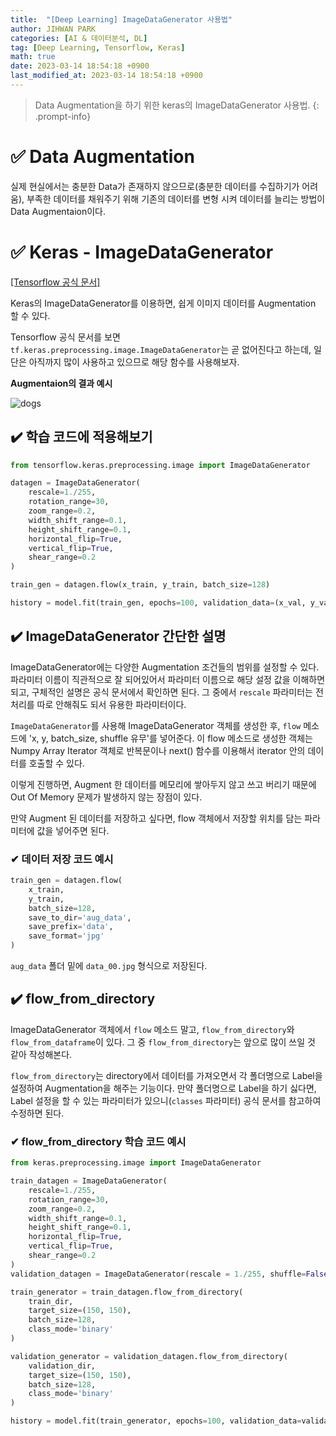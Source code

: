 ```yaml
---
title:  "[Deep Learning] ImageDataGenerator 사용법"
author: JIHWAN PARK
categories: [AI & 데이터분석, DL]
tag: [Deep Learning, Tensorflow, Keras]
math: true
date: 2023-03-14 18:54:18 +0900
last_modified_at: 2023-03-14 18:54:18 +0900
---
```

> Data Augmentation을 하기 위한 keras의 ImageDataGenerator 사용법.
{: .prompt-info}

# ✅ Data Augmentation
실제 현실에서는 충분한 Data가 존재하지 않으므로(충분한 데이터를 수집하기가 어려움), 부족한 데이터를 채워주기 위해 기존의 데이터를 변형 시켜 데이터를 늘리는 방법이 Data Augmentaion이다.

# ✅ Keras - ImageDataGenerator
<a href='https://www.tensorflow.org/api_docs/python/tf/keras/preprocessing/image/ImageDataGenerator' target='_blank'>[Tensorflow 공식 문서]</a>

Keras의 ImageDataGenerator를 이용하면, 쉽게 이미지 데이터를 Augmentation 할 수 있다.

Tensorflow 공식 문서를 보면 `tf.keras.preprocessing.image.ImageDataGenerator`는 곧 없어진다고 하는데, 일단은 아직까지 많이 사용하고 있으므로 해당 함수를 사용해보자.

**Augmentaion의 결과 예시**

![dogs](https://user-images.githubusercontent.com/76936390/224969232-1601383d-4969-4b81-993a-e1ccd10114ab.png)

## ✔️ 학습 코드에 적용해보기
```python
from tensorflow.keras.preprocessing.image import ImageDataGenerator

datagen = ImageDataGenerator(
    rescale=1./255,
    rotation_range=30,
    zoom_range=0.2,
    width_shift_range=0.1,
    height_shift_range=0.1,
    horizontal_flip=True,
    vertical_flip=True,
    shear_range=0.2
)

train_gen = datagen.flow(x_train, y_train, batch_size=128)

history = model.fit(train_gen, epochs=100, validation_data=(x_val, y_val), callbacks=[es])
```

## ✔️ ImageDataGenerator 간단한 설명
ImageDataGenerator에는 다양한 Augmentation 조건들의 범위를 설정할 수 있다. 파라미터 이름이 직관적으로 잘 되어있어서 파라미터 이름으로 해당 설정 값을 이해하면 되고, 구체적인 설명은 공식 문서에서 확인하면 된다. 그 중에서 `rescale` 파라미터는 전처리를 따로 안해줘도 되서 유용한 파라미터이다.

`ImageDataGenerator`를 사용해 ImageDataGenerator 객체를 생성한 후, `flow` 메소드에 'x, y, batch_size, shuffle 유무'를 넣어준다. 이 flow 메소드로 생성한 객체는 Numpy Array Iterator 객체로 반복문이나 next() 함수를 이용해서 iterator 안의 데이터를 호출할 수 있다.

이렇게 진행하면, Augment 한 데이터를 메모리에 쌓아두지 않고 쓰고 버리기 때문에 Out Of Memory 문제가 발생하지 않는 장점이 있다.

만약 Augment 된 데이터를 저장하고 싶다면, flow 객체에서 저장할 위치를 담는 파라미터에 값을 넣어주면 된다.

### ✔ 데이터 저장 코드 예시

```python
train_gen = datagen.flow(
    x_train, 
    y_train, 
    batch_size=128,
    save_to_dir='aug_data',
    save_prefix='data',
    save_format='jpg'
)
```

`aug_data` 폴더 밑에 `data_00.jpg` 형식으로 저장된다.


## ✔️ flow_from_directory
ImageDataGenerator 객체에서 `flow` 메소드 말고, `flow_from_directory`와 `flow_from_dataframe`이 있다. 그 중 `flow_from_directory`는 앞으로 많이 쓰일 것 같아 작성해본다.

`flow_from_directory`는 directory에서 데이터를 가져오면서 각 폴더명으로 Label을 설정하여 Augmentation을 해주는 기능이다. 만약 폴더명으로 Label을 하기 싫다면, Label 설정을 할 수 있는 파라미터가 있으니(`classes` 파라미터) 공식 문서를 참고하여 수정하면 된다.

### ✔ flow_from_directory 학습 코드 예시
```python
from keras.preprocessing.image import ImageDataGenerator

train_datagen = ImageDataGenerator(
    rescale=1./255,
    rotation_range=30,
    zoom_range=0.2,
    width_shift_range=0.1,
    height_shift_range=0.1,
    horizontal_flip=True,
    vertical_flip=True,
    shear_range=0.2
)
validation_datagen = ImageDataGenerator(rescale = 1./255, shuffle=False)

train_generator = train_datagen.flow_from_directory(
    train_dir, 
    target_size=(150, 150), 
    batch_size=128,
    class_mode='binary'
)

validation_generator = validation_datagen.flow_from_directory(
    validation_dir,
    target_size=(150, 150),
    batch_size=128,
    class_mode='binary'
)

history = model.fit(train_generator, epochs=100, validation_data=validation_generator, callbacks=[es])
```